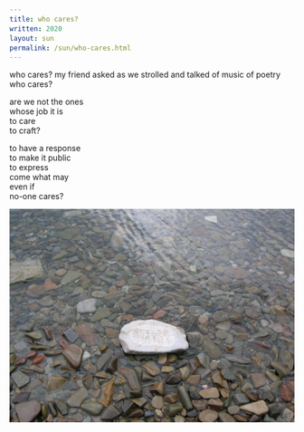 ```yaml
---
title: who cares?
written: 2020
layout: sun 
permalink: /sun/who-cares.html
---
```


<div class="poem">
who cares?  
my friend asked  
as we strolled  
and talked  
of music  
of poetry  
who cares?  


are we not the ones  
whose job it is  
to care  
to craft?  


to have a response  
to make it public  
to express  
come what may  
even if  
no-one cares?
</div>

!["mani stone - Holy Island"](/assets/images/faves/HolyIslandMani.jpg "mani stone - Holy Island")  
